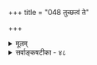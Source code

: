 +++
title = "048 तुच्छत्वं ते"

+++
<details><summary>मूलम्</summary>

तुच्छत्वं ते न हीष्टं सदसदितरता व्याहतत्वादिदुःस्थाऽसिद्धा चासौ परेषां भवदनभिमतोऽनात्मना वेद्यतादिः ।  
विश्वं हीदं मृषा नस्तदितरवपुषा त्वन्मतारोपितैश्च स्यादेवं दूरतस्ते ध्रुवमपसरतोऽप्युक्तदोषानुषङ्गः ॥ ४८ ॥
</details>

<details><summary>सर्वाङ्कषटीका - ४८</summary>

तृतीयं मिथ्यापदार्थ (श्लो. 46) दूषयति - तुच्छत्वमित्यादि । **ते** = तवं **तुच्छत्वम्** = शून्यवादिमाध्यमिकसंमतम् न **हीष्टम्** = न हि संमतम् । गगनारविन्दादावेव तादृशतुच्छत्वस्याङ्गीकारात् । निरधिष्ठानभ्रमवादिभिस्तैरेव जगतस्तुच्छत्वाङ्गीकारात् । भवद्भिः निरधिष्ठानभ्रमानङ्गीकारात् । ‘नैतद्बुद्धेन भाषितम्' इति हि बौद्धवैलक्षण्यमङ्गीकृतम्। ब्रह्माधिष्ठानको हि जगद्भूम उच्यते भवता । ततश्च तत्साधनेऽपसिद्धान्तः । ननु तुच्छत्वं नामानिर्वचनीयत्वम्, सदसद्विलक्षणत्वरूपं तत् । जगतः प्रतीयमानत्वात् असद्विलक्षणत्वम् । बाध्यमानत्वाच्च सद्विलक्षणत्वमितीदृशमेव मिथ्यात्वमस्मत्संमतमित्यत्राह - सदसदितरतेति । **सदसदितरता** = सदसद्विलक्षणत्वम् व्याहतत्वादिदुः **स्था** = व्याघातादिदोषग्रस्ता । जगति यत्किञ्चिद्वस्तु सद्रूपं वा भवेत्, असद्रूपं **वा** = अस्तीति वा, नास्तीति वा वक्तव्यम् । अतः सदसद्रूपत्वं परस्परविरोधाद्यथा न संभवति, तथैव सदसद्विलक्षणत्वमपि विरुद्धमेव । अत एव भेदाभेदवादः सिद्धान्ते कुत्रापि न स्वीक्रियते । कुत्राप्यप्रसिद्धस्य साधनमपि न संभवतीत्याह-असिद्धा चेत्यादि । **असौ** = सदसद्विलक्षणता **परेषाम्** = एतत्सिद्धान्तिनाम् 

194. 

471 

विश्वं हीदं मृषा नस्तदितरपुषा त्वन्मतारोपितैश्च 

स्यादेवं दूरतस्ते ध्रुवमपसरतोऽप्युक्तदोषानुषङ्गः ॥48॥ 

[प्रपञ्चसत्यत्वमनिवार्यम् ] 

साध्यं मिथ्या न वा ते, द्वितयमनुचितं निष्फलत्वादिदोषात् 

आद्यं हीष्टं ममापि ; प्रसजति भवतः सत्यभेदः परस्मिन् । 



असिद्धा **च** = अप्रसिद्धा च । न च साध्यस्य परसंमतत्त्वे साधनप्रयोगः किमर्थः ? परासंमतत्वादेव किल साध्यते । अतः कथमस्य दोषत्वमिति शङ्खयम् - पक्षेऽसंमतत्वादेव साध्यते । न तु कुत्राप्यसंमतत्वात् । सर्वाथाऽप्रसिद्धस्य साधने तु, सपक्षस्याप्यसंभवेन व्यप्तिग्रहणस्थलासंभवात् । ननु शुक्तिरजतादेर्मिथ्यात्वस्य सिद्धान्तेऽपि संमतत्वात्तादृशं मिथ्यात्वमेव साध्यते चेत्, को दोष इत्यत्राह - भवदित्यादि । **अनात्मना** = भिन्नेन स्वरूपेण **वेद्यतादिः** =वेद्यत्वादिकम् भवदनभितः - तवासंमतं किल । स्वस्वरूपेणावेद्यत्वं 'आदि' पदार्थः । शुक्तेः शुक्तित्वेनावेद्यत्वम्, रजतत्वेन वेद्यत्वं वा मिथ्यात्वमस्मत्संमतम् । आद्यमख्यातिः, द्वितीयमन्यथाख्यातिः । अनिर्वचनीयख्यातिवादिनस्ते उभयमप्यसंमतत्वान्न साध्यं भवितुमर्हति । साध्यत्वे चापसिद्धान्तः स्पष्टः ॥ 

1 

1 

ननु अन्यथाख्यातिः अख्यातिर्वा भवतु । मिथ्यात्वं कुत्रचित्तवापि सिद्धं किल । तदेव साधयाम इति चेत्तत्राह - विश्वं इत्यादि । येन स्वरूपेण यत् वर्तते, तद्भिन्नस्वरूपेण वेद्यत्वं मिथ्यात्वमिति खलूक्तम् । यद्येतदङ्गीक्रियते तर्हि सिद्धसाधनम् । कुतः - इदं हि विश्वम्, **तदितरवपुषा** = येन रूपेण वर्तते, तद्भिन्नेन रूपेण नः **मृषा** = मिथ्यैव । घटादिकमपि पटत्वादिरूपेण मिथ्यैव । जडरूपमिदं जगत् स्वप्रकाशत्वेनाकारेण मिथ्यैव । शुक्तिरूप्यादावपि शुक्तित्वविरुद्धत्वाद्धि रजतत्वेन रूपेण शुक्तिर्मिथ्यैव । एवमेवेदं जगत् **त्वन्मतारोपितैश्च** = बाध्यत्वानिर्वचनीयत्वादिधर्मैरस्माकं मिथ्यैव । किं बहुना ! ब्रह्मापि जडत्वेन, मिथ्यात्वादिरूपेण वा मिथ्यैव । अतश्चैतादृशमिथ्यात्वसाधनेऽपसिद्धान्तः, अप्रयोजकत्वं वा । ततश्च एवं दूरम् **अपसरतोऽपि** = बहुदूरं गच्छतोऽपि उक्तदोषानुषङ्गः उक्तानां **दोषाणाम्** = व्याहतत्वापसिद्धान्तादिदोषाणाम् **अनुषङ्गः** =पृष्ठत एवागमनम् **स्यात्** = भवेदेव । **ध्रुवम्** = निश्चितम् । लोकविरुद्धं वदता न किञ्चित्साधयितुं शक्यमिति भावः । 'अतः विमतं मिथ्या, दृश्यत्वात्' इत्यनुमानेन नेष्टसिद्धिः ॥ ४८ ॥
</details>
